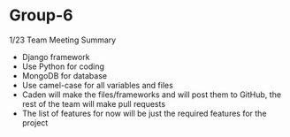 # Group-6

1/23 Team Meeting Summary
- Django framework
- Use Python for coding
- MongoDB for database
- Use camel-case for all variables and files
- Caden will make the files/frameworks and will post them to GitHub, the rest of the team will make pull requests
- The list of features for now will be just the required features for the project

